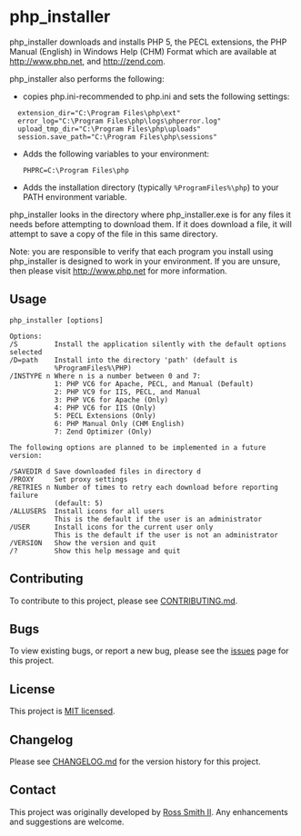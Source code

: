# php_installer

php_installer downloads and installs PHP 5, the PECL extensions,
the PHP Manual (English) in Windows Help (CHM) Format
which are available at http://www.php.net, and http://zend.com.

php_installer also performs the following:

* copies php.ini-recommended to php.ini and sets the following settings:
````
  extension_dir="C:\Program Files\php\ext"
  error_log="C:\Program Files\php\logs\phperror.log"
  upload_tmp_dir="C:\Program Files\php\uploads"
  session.save_path="C:\Program Files\php\sessions"
````

* Adds the following variables to your environment:

   `PHPRC=C:\Program Files\php`

* Adds the installation directory (typically
  `%ProgramFiles%\php`) to your PATH environment variable.

php_installer looks in the directory where php_installer.exe is for
any files it needs before attempting to download them. If it does download a
file, it will attempt to save a copy of the file in this same directory.

Note: you are responsible to verify that each program you install using
php_installer is designed to work in your environment.
If you are unsure, then please visit http://www.php.net for more information.

## Usage

````
php_installer [options]

Options:
/S         Install the application silently with the default options selected
/D=path    Install into the directory 'path' (default is
           %ProgramFiles%\PHP)
/INSTYPE n Where n is a number between 0 and 7:
           1: PHP VC6 for Apache, PECL, and Manual (Default)
           2: PHP VC9 for IIS, PECL, and Manual
           3: PHP VC6 for Apache (Only)
           4: PHP VC6 for IIS (Only)
           5: PECL Extensions (Only)
           6: PHP Manual Only (CHM English)
           7: Zend Optimizer (Only)

The following options are planned to be implemented in a future version:

/SAVEDIR d Save downloaded files in directory d
/PROXY     Set proxy settings
/RETRIES n Number of times to retry each download before reporting failure
           (default: 5)
/ALLUSERS  Install icons for all users
           This is the default if the user is an administrator
/USER      Install icons for the current user only
           This is the default if the user is not an administrator
/VERSION   Show the version and quit
/?         Show this help message and quit

````

## Contributing

To contribute to this project, please see [CONTRIBUTING.md](CONTRIBUTING.md).

## Bugs

To view existing bugs, or report a new bug, please see the [issues](/issues) page for this project.

## License

This project is [MIT licensed](LICENSE).

## Changelog

Please see [CHANGELOG.md](CHANGELOG.md) for the version history for this project.

## Contact

This project was originally developed by [Ross Smith II](mailto:ross@smithii.com).
Any enhancements and suggestions are welcome.
